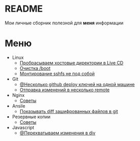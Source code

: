 # README

Мои личные сборник полезной для **меня** информации

# Меню

* Linux
    * [Пробрасываем хостовые директории в Live CD](docs/linux/mount_linux_live_cd.md)
    * [Очистка /boot](docs/linux/clear_boot.md)
    * [Монтирование sshfs не под собой](docs/linux/mount_sshfs_not_as_you.md)
* Git
    * [@Несколько github deploy ключей на одной машине](https://gist.github.com/serieznyi/1bd9c4214ab6810adff2405cd44ea915) 
    * [Отправка изменений в несколько remote](docs/git/push_in_few_remote.md)
* Nginx
    * [Советы](docs/nginx/main.md)
* Ansile 
    * [Показывать diff зашифрованных файлов в git](docs/ansible/vault_git_diff.md)
* Резервные копии
    * [Советы](docs/backups/main.md)
* Javascript
    * [@Перехватываем изменения в div ](https://gist.github.com/serieznyi/258e1d1ad0b7da4ae143398aed9167d7)